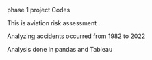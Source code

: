 phase 1 project Codes 

This is aviation  risk assessment .
 
Analyzing accidents occurred from 1982 to 2022

Analysis done in pandas and Tableau 